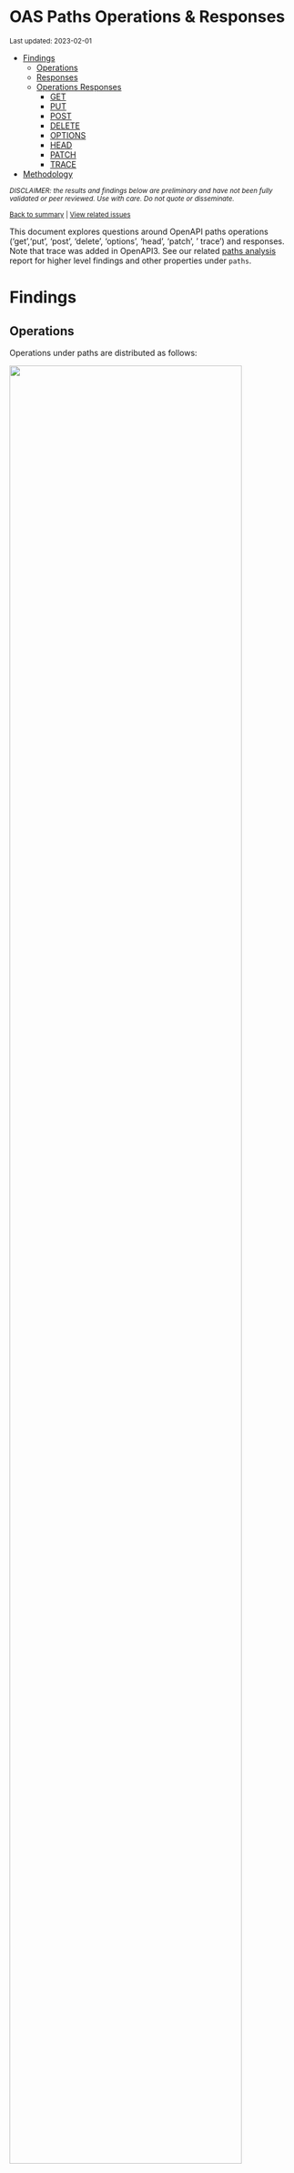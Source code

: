 OAS Paths Operations & Responses
================
<sup>Last updated: 2023-02-01</sup>

- <a href="#findings" id="toc-findings">Findings</a>
  - <a href="#operations" id="toc-operations">Operations</a>
  - <a href="#responses" id="toc-responses">Responses</a>
  - <a href="#operations-responses" id="toc-operations-responses">Operations
    Responses</a>
    - <a href="#get" id="toc-get">GET</a>
    - <a href="#put" id="toc-put">PUT</a>
    - <a href="#post" id="toc-post">POST</a>
    - <a href="#delete" id="toc-delete">DELETE</a>
    - <a href="#options" id="toc-options">OPTIONS</a>
    - <a href="#head" id="toc-head">HEAD</a>
    - <a href="#patch" id="toc-patch">PATCH</a>
    - <a href="#trace" id="toc-trace">TRACE</a>
- <a href="#methodology" id="toc-methodology">Methodology</a>

<sup>*DISCLAIMER: the results and findings below are preliminary and
have not been fully validated or peer reviewed. Use with care. Do not
quote or disseminate.*</sup>

<sup>[Back to summary](oas_summary.md) \| [View related
issues](https://github.com/postman-open-technologies/knowledge-base/labels/oas%3Aoperations)</sup>

This document explores questions around OpenAPI paths operations
(‘get’,‘put’, ‘post’, ‘delete’, ‘options’, ‘head’, ‘patch’, ’ trace’)
and responses. Note that trace was added in OpenAPI3. See our related
[paths analysis](oas_paths.md) report for higher level findings and
other properties under `paths`.

# Findings

## Operations

Operations under paths are distributed as follows:

<img src="oas_paths_operations_files/figure-gfm/oas_paths_operations-1.png" width="90%" />

<details>
<summary>
Table: Counts and percentages of operations under paths
</summary>

| operation |      n |       pct |
|:----------|-------:|----------:|
| get       | 167140 | 0.5084277 |
| post      |  92206 | 0.2804839 |
| put       |  31129 | 0.0946921 |
| delete    |  29052 | 0.0883741 |
| patch     |   8124 | 0.0247126 |
| options   |    746 | 0.0022693 |
| head      |    342 | 0.0010403 |

</details>

## Responses

- Across all 854,944 responses, the most common codes or values are
  `200` 279,647 (32.7%), `400` 95,199 (11.1%), `404` 86,550 (10.1%),
  `401` 77,596 (9.1%), and `403` 62,919 (7.4%)
- A number of unassigned, / invalid codes and extensions were found. See
  table below for details.
- No significant variations were observed across specification versions
  (2.x vs 3.x) or collections

<img src="oas_paths_operations_files/figure-gfm/oas_paths_responses-1.png" width="90%" />

<details>
<summary>
Table: Counts and percentages of responses under paths (across all
operations)
</summary>

| response                             |      n |       pct |
|:-------------------------------------|-------:|----------:|
| 200                                  | 279647 | 0.3270939 |
| 400                                  |  95199 | 0.1113512 |
| 404                                  |  86550 | 0.1012347 |
| 401                                  |  77596 | 0.0907615 |
| 403                                  |  62919 | 0.0735943 |
| 500                                  |  62901 | 0.0735732 |
| default                              |  50931 | 0.0595723 |
| 201                                  |  22077 | 0.0258227 |
| 204                                  |  20835 | 0.0243700 |
| 429                                  |  15546 | 0.0181836 |
| 405                                  |  11362 | 0.0132898 |
| 409                                  |   9161 | 0.0107153 |
| 422                                  |   7696 | 0.0090018 |
| 202                                  |   7185 | 0.0084041 |
| 503                                  |   6391 | 0.0074753 |
| 415                                  |   6347 | 0.0074239 |
| 406                                  |   5552 | 0.0064940 |
| 502                                  |   3259 | 0.0038119 |
| 501                                  |   3156 | 0.0036915 |
| 304                                  |   2237 | 0.0026165 |
| 410                                  |   1744 | 0.0020399 |
| 504                                  |   1675 | 0.0019592 |
| 408                                  |   1429 | 0.0016715 |
| 412                                  |   1183 | 0.0013837 |
| 5XX                                  |   1014 | 0.0011860 |
| 480                                  |    984 | 0.0011510 |
| 481                                  |    892 | 0.0010433 |
| 4XX                                  |    874 | 0.0010223 |
| 482                                  |    750 | 0.0008773 |
| 302                                  |    593 | 0.0006936 |
| 483                                  |    556 | 0.0006503 |
| 402                                  |    525 | 0.0006141 |
| 413                                  |    485 | 0.0005673 |
| 484                                  |    425 | 0.0004971 |
| 300                                  |    414 | 0.0004842 |
| 420                                  |    386 | 0.0004515 |
| 207                                  |    358 | 0.0004187 |
| 485                                  |    304 | 0.0003556 |
| 301                                  |    269 | 0.0003146 |
| 307                                  |    210 | 0.0002456 |
| 505                                  |    202 | 0.0002363 |
| 486                                  |    194 | 0.0002269 |
| 203                                  |    193 | 0.0002257 |
| 414                                  |    178 | 0.0002082 |
| 303                                  |    147 | 0.0001719 |
| 206                                  |    140 | 0.0001638 |
| 487                                  |    131 | 0.0001532 |
| 418                                  |    122 | 0.0001427 |
| 205                                  |    101 | 0.0001181 |
| 416                                  |     94 | 0.0001099 |
| 417                                  |     91 | 0.0001064 |
| 419                                  |     85 | 0.0000994 |
| 426                                  |     69 | 0.0000807 |
| 424                                  |     68 | 0.0000795 |
| 488                                  |     65 | 0.0000760 |
| 555                                  |     62 | 0.0000725 |
| 456                                  |     61 | 0.0000713 |
| 449                                  |     56 | 0.0000655 |
| 489                                  |     46 | 0.0000538 |
| 308                                  |     44 | 0.0000515 |
| 423                                  |     43 | 0.0000503 |
| 529                                  |     43 | 0.0000503 |
| 490                                  |     39 | 0.0000456 |
| 510                                  |     39 | 0.0000456 |
| 411                                  |     37 | 0.0000433 |
| 210                                  |     36 | 0.0000421 |
| 491                                  |     34 | 0.0000398 |
| 596                                  |     34 | 0.0000398 |
| 599                                  |     30 | 0.0000351 |
| 999                                  |     30 | 0.0000351 |
| 492                                  |     29 | 0.0000339 |
| 299                                  |     26 | 0.0000304 |
| 461                                  |     26 | 0.0000304 |
| 512                                  |     26 | 0.0000304 |
| 520                                  |     26 | 0.0000304 |
| 507                                  |     25 | 0.0000292 |
| 909                                  |     25 | 0.0000292 |
| 493                                  |     24 | 0.0000281 |
| 515                                  |     23 | 0.0000269 |
| 521                                  |     23 | 0.0000269 |
| 101                                  |     22 | 0.0000257 |
| 494                                  |     22 | 0.0000257 |
| 495                                  |     22 | 0.0000257 |
| 553                                  |     22 | 0.0000257 |
| 407                                  |     21 | 0.0000246 |
| 496                                  |     20 | 0.0000234 |
| 460                                  |     19 | 0.0000222 |
| 497                                  |     19 | 0.0000222 |
| 499                                  |     19 | 0.0000222 |
| 498                                  |     18 | 0.0000211 |
| x-csm-error-codes                    |     18 | 0.0000211 |
| 421                                  |     16 | 0.0000187 |
| 100                                  |     10 | 0.0000117 |
| 2XX                                  |     10 | 0.0000117 |
| 428                                  |     10 | 0.0000117 |
| 506                                  |     10 | 0.0000117 |
| 462                                  |      9 | 0.0000105 |
| 508                                  |      9 | 0.0000105 |
| 425                                  |      8 | 0.0000094 |
| 509                                  |      8 | 0.0000094 |
| 511                                  |      8 | 0.0000094 |
| 900                                  |      8 | 0.0000094 |
| 430                                  |      7 | 0.0000082 |
| 531                                  |      7 | 0.0000082 |
| 102                                  |      6 | 0.0000070 |
| 451                                  |      6 | 0.0000070 |
| 457                                  |      6 | 0.0000070 |
| 467                                  |      6 | 0.0000070 |
| 513                                  |      6 | 0.0000070 |
| 514                                  |      6 | 0.0000070 |
| 450                                  |      5 | 0.0000058 |
| 463                                  |      5 | 0.0000058 |
| 477                                  |      5 | 0.0000058 |
| 478                                  |      5 | 0.0000058 |
| 479                                  |      5 | 0.0000058 |
| 516                                  |      5 | 0.0000058 |
| 910                                  |      5 | 0.0000058 |
| x-notification                       |      5 | 0.0000058 |
| 226                                  |      4 | 0.0000047 |
| 440                                  |      4 | 0.0000047 |
| 465                                  |      4 | 0.0000047 |
| 466                                  |      4 | 0.0000047 |
| 522                                  |      4 | 0.0000047 |
| 523                                  |      4 | 0.0000047 |
| 550                                  |      4 | 0.0000047 |
| 703                                  |      4 | 0.0000047 |
| x-32700                              |      4 | 0.0000047 |
| x-std-errors                         |      4 | 0.0000047 |
| 208                                  |      3 | 0.0000035 |
| 222                                  |      3 | 0.0000035 |
| 438                                  |      3 | 0.0000035 |
| 455                                  |      3 | 0.0000035 |
| 458                                  |      3 | 0.0000035 |
| 464                                  |      3 | 0.0000035 |
| 468                                  |      3 | 0.0000035 |
| 475                                  |      3 | 0.0000035 |
| 517                                  |      3 | 0.0000035 |
| 524                                  |      3 | 0.0000035 |
| 525                                  |      3 | 0.0000035 |
| 526                                  |      3 | 0.0000035 |
| 527                                  |      3 | 0.0000035 |
| 540                                  |      3 | 0.0000035 |
| 552                                  |      3 | 0.0000035 |
| x-3                                  |      3 | 0.0000035 |
| x-32602                              |      3 | 0.0000035 |
| x-vendor-operation-response-property |      3 | 0.0000035 |
| 236                                  |      2 | 0.0000023 |
| 444                                  |      2 | 0.0000023 |
| 448                                  |      2 | 0.0000023 |
| 454                                  |      2 | 0.0000023 |
| 473                                  |      2 | 0.0000023 |
| 518                                  |      2 | 0.0000023 |
| 528                                  |      2 | 0.0000023 |
| 530                                  |      2 | 0.0000023 |
| 551                                  |      2 | 0.0000023 |
| 103                                  |      1 | 0.0000012 |
| 209                                  |      1 | 0.0000012 |
| 215                                  |      1 | 0.0000012 |
| 218                                  |      1 | 0.0000012 |
| 220                                  |      1 | 0.0000012 |
| 250                                  |      1 | 0.0000012 |
| 255                                  |      1 | 0.0000012 |
| 305                                  |      1 | 0.0000012 |
| 306                                  |      1 | 0.0000012 |
| 333                                  |      1 | 0.0000012 |
| 431                                  |      1 | 0.0000012 |
| 469                                  |      1 | 0.0000012 |
| 472                                  |      1 | 0.0000012 |
| 474                                  |      1 | 0.0000012 |
| 476                                  |      1 | 0.0000012 |
| 532                                  |      1 | 0.0000012 |
| 533                                  |      1 | 0.0000012 |
| 534                                  |      1 | 0.0000012 |
| 535                                  |      1 | 0.0000012 |
| 536                                  |      1 | 0.0000012 |
| 544                                  |      1 | 0.0000012 |
| 560                                  |      1 | 0.0000012 |
| 561                                  |      1 | 0.0000012 |
| 591                                  |      1 | 0.0000012 |
| 593                                  |      1 | 0.0000012 |
| 598                                  |      1 | 0.0000012 |
| 601                                  |      1 | 0.0000012 |
| 704                                  |      1 | 0.0000012 |
| x-codegen-request-body-name          |      1 | 0.0000012 |
| x-swrclassic                         |      1 | 0.0000012 |

</details>

## Operations Responses

### GET

- GET is the \#1 ranked operation
- Across the 414,507 responses for GET, the most common responses are
  `200` 160,671 (38.8%), `404` 44,509 (10.7%), `400` 40,860 (9.9%),
  `401` 35,942 (8.7%), and `500` 31,073 (7.5%)

<img src="oas_paths_operations_files/figure-gfm/oas_paths_operations_responses_get-1.png" width="90%" />

<details>
<summary>
Table: Counts and percentages of responses for the GET operation
</summary>

| response                             |      n |       pct |
|:-------------------------------------|-------:|----------:|
| 200                                  | 160671 | 0.3876195 |
| 404                                  |  44509 | 0.1073782 |
| 400                                  |  40860 | 0.0985749 |
| 401                                  |  35942 | 0.0867102 |
| 500                                  |  31073 | 0.0749638 |
| 403                                  |  29221 | 0.0704958 |
| default                              |  26763 | 0.0645659 |
| 429                                  |   7475 | 0.0180335 |
| 405                                  |   4355 | 0.0105065 |
| 204                                  |   3796 | 0.0091579 |
| 503                                  |   3717 | 0.0089673 |
| 406                                  |   3343 | 0.0080650 |
| 415                                  |   3020 | 0.0072858 |
| 202                                  |   2460 | 0.0059348 |
| 409                                  |   2278 | 0.0054957 |
| 422                                  |   2051 | 0.0049480 |
| 502                                  |   1861 | 0.0044897 |
| 304                                  |   1664 | 0.0040144 |
| 501                                  |   1456 | 0.0035126 |
| 504                                  |   1161 | 0.0028009 |
| 410                                  |    828 | 0.0019976 |
| 408                                  |    658 | 0.0015874 |
| 5XX                                  |    505 | 0.0012183 |
| 4XX                                  |    480 | 0.0011580 |
| 302                                  |    332 | 0.0008010 |
| 201                                  |    286 | 0.0006900 |
| 412                                  |    286 | 0.0006900 |
| 420                                  |    252 | 0.0006080 |
| 300                                  |    247 | 0.0005959 |
| 301                                  |    233 | 0.0005621 |
| 402                                  |    204 | 0.0004922 |
| 413                                  |    185 | 0.0004463 |
| 480                                  |    176 | 0.0004246 |
| 481                                  |    166 | 0.0004005 |
| 203                                  |    164 | 0.0003957 |
| 307                                  |    156 | 0.0003764 |
| 505                                  |    146 | 0.0003522 |
| 207                                  |    139 | 0.0003353 |
| 482                                  |    134 | 0.0003233 |
| 414                                  |    123 | 0.0002967 |
| 206                                  |    113 | 0.0002726 |
| 418                                  |    106 | 0.0002557 |
| 416                                  |     79 | 0.0001906 |
| 303                                  |     78 | 0.0001882 |
| 483                                  |     71 | 0.0001713 |
| 484                                  |     56 | 0.0001351 |
| 426                                  |     44 | 0.0001062 |
| 485                                  |     39 | 0.0000941 |
| 417                                  |     38 | 0.0000917 |
| 419                                  |     34 | 0.0000820 |
| 456                                  |     29 | 0.0000700 |
| 555                                  |     27 | 0.0000651 |
| 423                                  |     27 | 0.0000651 |
| 299                                  |     25 | 0.0000603 |
| 529                                  |     22 | 0.0000531 |
| 553                                  |     21 | 0.0000507 |
| 510                                  |     20 | 0.0000483 |
| 205                                  |     18 | 0.0000434 |
| 424                                  |     17 | 0.0000410 |
| 101                                  |     16 | 0.0000386 |
| 999                                  |     15 | 0.0000362 |
| 308                                  |     14 | 0.0000338 |
| 461                                  |     11 | 0.0000265 |
| 512                                  |     11 | 0.0000265 |
| 407                                  |     10 | 0.0000241 |
| 909                                  |     10 | 0.0000241 |
| 596                                  |     10 | 0.0000241 |
| 520                                  |      8 | 0.0000193 |
| 460                                  |      8 | 0.0000193 |
| 462                                  |      8 | 0.0000193 |
| 421                                  |      7 | 0.0000169 |
| 100                                  |      6 | 0.0000145 |
| 910                                  |      5 | 0.0000121 |
| 900                                  |      5 | 0.0000121 |
| 521                                  |      5 | 0.0000121 |
| 411                                  |      5 | 0.0000121 |
| 515                                  |      5 | 0.0000121 |
| 428                                  |      5 | 0.0000121 |
| 467                                  |      4 | 0.0000097 |
| x-csm-error-codes                    |      4 | 0.0000097 |
| 465                                  |      4 | 0.0000097 |
| 2XX                                  |      4 | 0.0000097 |
| x-vendor-operation-response-property |      3 | 0.0000072 |
| 222                                  |      3 | 0.0000072 |
| 451                                  |      3 | 0.0000072 |
| 487                                  |      3 | 0.0000072 |
| 102                                  |      3 | 0.0000072 |
| 486                                  |      3 | 0.0000072 |
| 449                                  |      3 | 0.0000072 |
| 703                                  |      3 | 0.0000072 |
| 236                                  |      2 | 0.0000048 |
| 523                                  |      2 | 0.0000048 |
| 527                                  |      2 | 0.0000048 |
| 525                                  |      2 | 0.0000048 |
| 430                                  |      2 | 0.0000048 |
| 552                                  |      2 | 0.0000048 |
| 444                                  |      2 | 0.0000048 |
| 208                                  |      2 | 0.0000048 |
| 511                                  |      2 | 0.0000048 |
| 526                                  |      2 | 0.0000048 |
| 522                                  |      2 | 0.0000048 |
| 440                                  |      2 | 0.0000048 |
| 550                                  |      2 | 0.0000048 |
| 489                                  |      1 | 0.0000024 |
| 509                                  |      1 | 0.0000024 |
| 450                                  |      1 | 0.0000024 |
| 496                                  |      1 | 0.0000024 |
| x-codegen-request-body-name          |      1 | 0.0000024 |
| 425                                  |      1 | 0.0000024 |
| 431                                  |      1 | 0.0000024 |
| 598                                  |      1 | 0.0000024 |
| 218                                  |      1 | 0.0000024 |
| 472                                  |      1 | 0.0000024 |
| 220                                  |      1 | 0.0000024 |
| 226                                  |      1 | 0.0000024 |
| 210                                  |      1 | 0.0000024 |
| 494                                  |      1 | 0.0000024 |
| 495                                  |      1 | 0.0000024 |
| 524                                  |      1 | 0.0000024 |
| 497                                  |      1 | 0.0000024 |
| 561                                  |      1 | 0.0000024 |
| 507                                  |      1 | 0.0000024 |
| 490                                  |      1 | 0.0000024 |
| 528                                  |      1 | 0.0000024 |
| 333                                  |      1 | 0.0000024 |
| 103                                  |      1 | 0.0000024 |
| 530                                  |      1 | 0.0000024 |
| 601                                  |      1 | 0.0000024 |
| 551                                  |      1 | 0.0000024 |
| 506                                  |      1 | 0.0000024 |
| 508                                  |      1 | 0.0000024 |
| 499                                  |      1 | 0.0000024 |
| x-swrclassic                         |      1 | 0.0000024 |
| 560                                  |      1 | 0.0000024 |
| 306                                  |      1 | 0.0000024 |
| 544                                  |      1 | 0.0000024 |
| 305                                  |      1 | 0.0000024 |
| 488                                  |      1 | 0.0000024 |
| 498                                  |      1 | 0.0000024 |
| 491                                  |      1 | 0.0000024 |

</details>

### PUT

- PUT is the \#3 ranked operation
- Across the 97,715 responses for PUT, the most common responses are
  `200` 25,904 (26.5%), `400` 13,494 (13.8%), `404` 11,866 (12.1%),
  `401` 9,888 (10.1%), and `403` 8,322 (8.5%)

<img src="oas_paths_operations_files/figure-gfm/oas_paths_operations_responses_put-1.png" width="90%" />

<details>
<summary>
Table: Counts and percentages of responses for the PUT operation
</summary>

| response |     n |       pct |
|:---------|------:|----------:|
| 200      | 25904 | 0.2650975 |
| 400      | 13494 | 0.1380955 |
| 404      | 11866 | 0.1214348 |
| 401      |  9888 | 0.1011922 |
| 403      |  8322 | 0.0851660 |
| 500      |  7381 | 0.0755360 |
| default  |  4179 | 0.0427672 |
| 429      |  3742 | 0.0382950 |
| 201      |  2810 | 0.0287571 |
| 204      |  2486 | 0.0254413 |
| 405      |  1353 | 0.0138464 |
| 422      |  1118 | 0.0114414 |
| 409      |   953 | 0.0097529 |
| 202      |   790 | 0.0080847 |
| 415      |   524 | 0.0053625 |
| 406      |   370 | 0.0037865 |
| 503      |   363 | 0.0037149 |
| 412      |   326 | 0.0033362 |
| 501      |   307 | 0.0031418 |
| 502      |   225 | 0.0023026 |
| 410      |   214 | 0.0021900 |
| 408      |   161 | 0.0016476 |
| 304      |   114 | 0.0011667 |
| 5XX      |    59 | 0.0006038 |
| 504      |    51 | 0.0005219 |
| 207      |    46 | 0.0004708 |
| 482      |    41 | 0.0004196 |
| 480      |    41 | 0.0004196 |
| 481      |    41 | 0.0004196 |
| 505      |    41 | 0.0004196 |
| 205      |    39 | 0.0003991 |
| 483      |    37 | 0.0003787 |
| 485      |    37 | 0.0003787 |
| 484      |    37 | 0.0003787 |
| 486      |    34 | 0.0003480 |
| 487      |    30 | 0.0003070 |
| 307      |    25 | 0.0002558 |
| 301      |    24 | 0.0002456 |
| 413      |    24 | 0.0002456 |
| 210      |    22 | 0.0002251 |
| 521      |    18 | 0.0001842 |
| 402      |    17 | 0.0001740 |
| 302      |    15 | 0.0001535 |
| 300      |    14 | 0.0001433 |
| 4XX      |    12 | 0.0001228 |
| 555      |    12 | 0.0001228 |
| 420      |    10 | 0.0001023 |
| 414      |    10 | 0.0001023 |
| 417      |     9 | 0.0000921 |
| 416      |     7 | 0.0000716 |
| 456      |     6 | 0.0000614 |
| 424      |     6 | 0.0000614 |
| 423      |     6 | 0.0000614 |
| 203      |     6 | 0.0000614 |
| 510      |     5 | 0.0000512 |
| 460      |     4 | 0.0000409 |
| 407      |     4 | 0.0000409 |
| 428      |     4 | 0.0000409 |
| 449      |     4 | 0.0000409 |
| 461      |     4 | 0.0000409 |
| 2XX      |     3 | 0.0000307 |
| 303      |     3 | 0.0000307 |
| 308      |     3 | 0.0000307 |
| 515      |     2 | 0.0000205 |
| 550      |     2 | 0.0000205 |
| 507      |     1 | 0.0000102 |
| 411      |     1 | 0.0000102 |
| 703      |     1 | 0.0000102 |
| 540      |     1 | 0.0000102 |
| 206      |     1 | 0.0000102 |
| 524      |     1 | 0.0000102 |
| 551      |     1 | 0.0000102 |
| 552      |     1 | 0.0000102 |
| 100      |     1 | 0.0000102 |
| 512      |     1 | 0.0000102 |

</details>

### POST

- POST is the \#2 ranked operation
- Across the 239,541 responses for POST, the most common responses are
  `200` 67,999 (28.4%), `400` 29,367 (12.3%), `401` 21,675 (9%), `500`
  18,377 (7.7%), and `201` 18,345 (7.7%)

<img src="oas_paths_operations_files/figure-gfm/oas_paths_operations_responses_post-1.png" width="90%" />

<details>
<summary>
Table: Counts and percentages of responses for the POST operation
</summary>

| response          |     n |       pct |
|:------------------|------:|----------:|
| 200               | 67999 | 0.2838721 |
| 400               | 29367 | 0.1225970 |
| 401               | 21675 | 0.0904856 |
| 500               | 18377 | 0.0767176 |
| 201               | 18345 | 0.0765840 |
| 403               | 17359 | 0.0724678 |
| 404               | 16815 | 0.0701968 |
| default           | 14512 | 0.0605825 |
| 409               |  4363 | 0.0182140 |
| 405               |  4278 | 0.0178592 |
| 422               |  3410 | 0.0142356 |
| 429               |  3255 | 0.0135885 |
| 204               |  3124 | 0.0130416 |
| 202               |  2678 | 0.0111797 |
| 415               |  1901 | 0.0079360 |
| 503               |  1793 | 0.0074851 |
| 406               |  1068 | 0.0044585 |
| 501               |   957 | 0.0039951 |
| 480               |   731 | 0.0030517 |
| 502               |   686 | 0.0028638 |
| 481               |   649 | 0.0027093 |
| 482               |   541 | 0.0022585 |
| 408               |   440 | 0.0018368 |
| 483               |   416 | 0.0017367 |
| 504               |   410 | 0.0017116 |
| 410               |   402 | 0.0016782 |
| 412               |   322 | 0.0013442 |
| 484               |   303 | 0.0012649 |
| 5XX               |   279 | 0.0011647 |
| 413               |   250 | 0.0010437 |
| 402               |   249 | 0.0010395 |
| 302               |   236 | 0.0009852 |
| 4XX               |   207 | 0.0008642 |
| 485               |   203 | 0.0008475 |
| 304               |   185 | 0.0007723 |
| 486               |   139 | 0.0005803 |
| 207               |   136 | 0.0005678 |
| 420               |   115 | 0.0004801 |
| 487               |    96 | 0.0004008 |
| 488               |    64 | 0.0002672 |
| 303               |    58 | 0.0002421 |
| 300               |    54 | 0.0002254 |
| 489               |    45 | 0.0001879 |
| 449               |    41 | 0.0001712 |
| 419               |    41 | 0.0001712 |
| 490               |    38 | 0.0001586 |
| 414               |    38 | 0.0001586 |
| 417               |    36 | 0.0001503 |
| 491               |    33 | 0.0001378 |
| 599               |    30 | 0.0001252 |
| 492               |    29 | 0.0001211 |
| 205               |    29 | 0.0001211 |
| 411               |    26 | 0.0001085 |
| 493               |    24 | 0.0001002 |
| 596               |    24 | 0.0001002 |
| 456               |    22 | 0.0000918 |
| 494               |    21 | 0.0000877 |
| 507               |    21 | 0.0000877 |
| 495               |    21 | 0.0000877 |
| 203               |    19 | 0.0000793 |
| 496               |    19 | 0.0000793 |
| 206               |    19 | 0.0000793 |
| 424               |    19 | 0.0000793 |
| 497               |    18 | 0.0000751 |
| 520               |    18 | 0.0000751 |
| 499               |    18 | 0.0000751 |
| 529               |    18 | 0.0000751 |
| 498               |    17 | 0.0000710 |
| 307               |    16 | 0.0000668 |
| 308               |    16 | 0.0000668 |
| 426               |    15 | 0.0000626 |
| 909               |    15 | 0.0000626 |
| 999               |    15 | 0.0000626 |
| 418               |    14 | 0.0000584 |
| 515               |    14 | 0.0000584 |
| 512               |    14 | 0.0000584 |
| 510               |    13 | 0.0000543 |
| 210               |    13 | 0.0000543 |
| 505               |    12 | 0.0000501 |
| x-csm-error-codes |    10 | 0.0000417 |
| 506               |     9 | 0.0000376 |
| 421               |     9 | 0.0000376 |
| 508               |     8 | 0.0000334 |
| 423               |     7 | 0.0000292 |
| 460               |     7 | 0.0000292 |
| 509               |     7 | 0.0000292 |
| 425               |     7 | 0.0000292 |
| 407               |     7 | 0.0000292 |
| 531               |     7 | 0.0000292 |
| 514               |     6 | 0.0000250 |
| 101               |     6 | 0.0000250 |
| 513               |     6 | 0.0000250 |
| 457               |     6 | 0.0000250 |
| 511               |     6 | 0.0000250 |
| 463               |     5 | 0.0000209 |
| 479               |     5 | 0.0000209 |
| x-notification    |     5 | 0.0000209 |
| 516               |     5 | 0.0000209 |
| 477               |     5 | 0.0000209 |
| 478               |     5 | 0.0000209 |
| 416               |     5 | 0.0000209 |
| 430               |     5 | 0.0000209 |
| 461               |     4 | 0.0000167 |
| 466               |     4 | 0.0000167 |
| x-32700           |     4 | 0.0000167 |
| 450               |     4 | 0.0000167 |
| 900               |     3 | 0.0000125 |
| 475               |     3 | 0.0000125 |
| 102               |     3 | 0.0000125 |
| x-32602           |     3 | 0.0000125 |
| x-3               |     3 | 0.0000125 |
| 555               |     3 | 0.0000125 |
| 464               |     3 | 0.0000125 |
| 438               |     3 | 0.0000125 |
| 517               |     3 | 0.0000125 |
| 455               |     3 | 0.0000125 |
| 468               |     3 | 0.0000125 |
| 451               |     3 | 0.0000125 |
| 458               |     3 | 0.0000125 |
| 226               |     2 | 0.0000083 |
| 2XX               |     2 | 0.0000083 |
| 440               |     2 | 0.0000083 |
| 473               |     2 | 0.0000083 |
| 448               |     2 | 0.0000083 |
| 301               |     2 | 0.0000083 |
| 467               |     2 | 0.0000083 |
| 523               |     2 | 0.0000083 |
| 518               |     2 | 0.0000083 |
| 454               |     2 | 0.0000083 |
| 522               |     2 | 0.0000083 |
| x-std-errors      |     2 | 0.0000083 |
| 540               |     2 | 0.0000083 |
| 704               |     1 | 0.0000042 |
| 476               |     1 | 0.0000042 |
| 250               |     1 | 0.0000042 |
| 462               |     1 | 0.0000042 |
| 536               |     1 | 0.0000042 |
| 100               |     1 | 0.0000042 |
| 474               |     1 | 0.0000042 |
| 530               |     1 | 0.0000042 |
| 524               |     1 | 0.0000042 |
| 553               |     1 | 0.0000042 |
| 526               |     1 | 0.0000042 |
| 255               |     1 | 0.0000042 |
| 527               |     1 | 0.0000042 |
| 593               |     1 | 0.0000042 |
| 591               |     1 | 0.0000042 |
| 532               |     1 | 0.0000042 |
| 528               |     1 | 0.0000042 |
| 535               |     1 | 0.0000042 |
| 208               |     1 | 0.0000042 |
| 533               |     1 | 0.0000042 |
| 534               |     1 | 0.0000042 |
| 525               |     1 | 0.0000042 |
| 469               |     1 | 0.0000042 |
| 215               |     1 | 0.0000042 |

</details>

### DELETE

- DELETE is the \#4 ranked operation
- Across the 75,490 responses for DELETE, the most common responses are
  `200` 17,174 (22.8%), `404` 10,264 (13.6%), `204` 10,220 (13.5%),
  `400` 8,837 (11.7%), and `401` 7,067 (9.4%)

<img src="oas_paths_operations_files/figure-gfm/oas_paths_operations_responses_delete-1.png" width="90%" />

<details>
<summary>
Table: Counts and percentages of responses for the DELETE operation
</summary>

| response          |     n |       pct |
|:------------------|------:|----------:|
| 200               | 17174 | 0.2275003 |
| 404               | 10264 | 0.1359650 |
| 204               | 10220 | 0.1353822 |
| 400               |  8837 | 0.1170619 |
| 401               |  7067 | 0.0936150 |
| 403               |  5548 | 0.0734932 |
| 500               |  4480 | 0.0593456 |
| default           |  4321 | 0.0572394 |
| 202               |  1022 | 0.0135382 |
| 405               |   937 | 0.0124122 |
| 409               |   844 | 0.0111803 |
| 429               |   796 | 0.0105444 |
| 422               |   539 | 0.0071400 |
| 415               |   492 | 0.0065174 |
| 406               |   400 | 0.0052987 |
| 503               |   306 | 0.0040535 |
| 501               |   286 | 0.0037886 |
| 502               |   273 | 0.0036164 |
| 410               |   223 | 0.0029540 |
| 412               |   220 | 0.0029143 |
| 201               |   208 | 0.0027553 |
| 304               |   189 | 0.0025036 |
| 408               |   158 | 0.0020930 |
| 5XX               |   102 | 0.0013512 |
| 4XX               |    78 | 0.0010332 |
| 300               |    44 | 0.0005829 |
| 480               |    36 | 0.0004769 |
| 481               |    36 | 0.0004769 |
| 504               |    34 | 0.0004504 |
| 482               |    34 | 0.0004504 |
| 483               |    32 | 0.0004239 |
| 207               |    31 | 0.0004107 |
| 484               |    29 | 0.0003842 |
| 485               |    25 | 0.0003312 |
| 402               |    24 | 0.0003179 |
| 424               |    21 | 0.0002782 |
| 486               |    18 | 0.0002384 |
| 413               |    17 | 0.0002252 |
| 555               |    10 | 0.0001325 |
| 420               |     9 | 0.0001192 |
| 419               |     8 | 0.0001060 |
| 303               |     8 | 0.0001060 |
| 308               |     7 | 0.0000927 |
| 302               |     7 | 0.0000927 |
| 307               |     7 | 0.0000927 |
| 414               |     7 | 0.0000927 |
| 417               |     6 | 0.0000795 |
| 449               |     6 | 0.0000795 |
| 205               |     5 | 0.0000662 |
| 426               |     5 | 0.0000662 |
| 206               |     4 | 0.0000530 |
| 461               |     4 | 0.0000530 |
| 456               |     4 | 0.0000530 |
| 203               |     4 | 0.0000530 |
| 529               |     3 | 0.0000397 |
| 505               |     3 | 0.0000397 |
| x-std-errors      |     2 | 0.0000265 |
| 487               |     2 | 0.0000265 |
| 515               |     2 | 0.0000265 |
| x-csm-error-codes |     2 | 0.0000265 |
| 226               |     1 | 0.0000132 |
| 2XX               |     1 | 0.0000132 |
| 507               |     1 | 0.0000132 |
| 416               |     1 | 0.0000132 |
| 299               |     1 | 0.0000132 |
| 423               |     1 | 0.0000132 |
| 301               |     1 | 0.0000132 |
| 510               |     1 | 0.0000132 |
| 418               |     1 | 0.0000132 |
| 100               |     1 | 0.0000132 |

</details>

### OPTIONS

- OPTIONS is the \#6 ranked operation
- Across the 1,128 responses for OPTIONS, the most common responses are
  `200` 697 (61.8%), `204` 106 (9.4%), `401` 100 (8.9%), `403` 96
  (8.5%), and `500` 33 (2.9%)

<img src="oas_paths_operations_files/figure-gfm/oas_paths_operations_responses_options-1.png" width="90%" />

<details>
<summary>
Table: Counts and percentages of responses for the OPTIONS operation
</summary>

| response |   n |       pct |
|:---------|----:|----------:|
| 200      | 697 | 0.6179078 |
| 204      | 106 | 0.0939716 |
| 401      | 100 | 0.0886525 |
| 403      |  96 | 0.0851064 |
| 500      |  33 | 0.0292553 |
| 400      |  27 | 0.0239362 |
| default  |  26 | 0.0230496 |
| 404      |  19 | 0.0168440 |
| 5XX      |  16 | 0.0141844 |
| 502      |   3 | 0.0026596 |
| 504      |   3 | 0.0026596 |
| 409      |   2 | 0.0017730 |

</details>

### HEAD

- HEAD is the \#7 ranked operation
- Across the 805 responses for HEAD, the most common responses are `200`
  268 (33.3%), `401` 106 (13.2%), `403` 82 (10.2%), `204` 81 (10.1%),
  and `default` 76 (9.4%)

<img src="oas_paths_operations_files/figure-gfm/oas_paths_operations_responses_head-1.png" width="90%" />

<details>
<summary>
Table: Counts and percentages of responses for the HEAD operation
</summary>

| response |   n |       pct |
|:---------|----:|----------:|
| 200      | 268 | 0.3329193 |
| 401      | 106 | 0.1316770 |
| 403      |  82 | 0.1018634 |
| 204      |  81 | 0.1006211 |
| default  |  76 | 0.0944099 |
| 404      |  75 | 0.0931677 |
| 500      |  36 | 0.0447205 |
| 400      |  36 | 0.0447205 |
| 406      |   8 | 0.0099379 |
| 503      |   7 | 0.0086957 |
| 429      |   6 | 0.0074534 |
| 501      |   3 | 0.0037267 |
| 409      |   3 | 0.0037267 |
| 419      |   2 | 0.0024845 |
| 412      |   2 | 0.0024845 |
| 5XX      |   2 | 0.0024845 |
| 304      |   2 | 0.0024845 |
| 422      |   2 | 0.0024845 |
| 410      |   2 | 0.0024845 |
| 408      |   2 | 0.0024845 |
| 416      |   1 | 0.0012422 |
| 415      |   1 | 0.0012422 |
| 206      |   1 | 0.0012422 |
| 307      |   1 | 0.0012422 |

</details>

### PATCH

- PATCH is the \#5 ranked operation
- Across the 25,758 responses for PATCH, the most common responses are
  `200` 6,934 (26.9%), `404` 3,002 (11.7%), `401` 2,818 (10.9%), `400`
  2,578 (10%), and `403` 2,291 (8.9%)

<img src="oas_paths_operations_files/figure-gfm/oas_paths_operations_responses_patch-1.png" width="90%" />

<details>
<summary>
Table: Counts and percentages of responses for the PATCH operation
</summary>

| response          |    n |       pct |
|:------------------|-----:|----------:|
| 200               | 6934 | 0.2691979 |
| 404               | 3002 | 0.1165463 |
| 401               | 2818 | 0.1094029 |
| 400               | 2578 | 0.1000854 |
| 403               | 2291 | 0.0889432 |
| 500               | 1521 | 0.0590496 |
| default           | 1054 | 0.0409193 |
| 204               | 1022 | 0.0396770 |
| 409               |  718 | 0.0278748 |
| 422               |  576 | 0.0223620 |
| 405               |  439 | 0.0170432 |
| 201               |  428 | 0.0166162 |
| 415               |  409 | 0.0158786 |
| 406               |  363 | 0.0140927 |
| 429               |  272 | 0.0105598 |
| 202               |  235 | 0.0091234 |
| 502               |  211 | 0.0081916 |
| 503               |  205 | 0.0079587 |
| 501               |  147 | 0.0057070 |
| 4XX               |   97 | 0.0037658 |
| 304               |   83 | 0.0032223 |
| 410               |   75 | 0.0029117 |
| 300               |   55 | 0.0021353 |
| 5XX               |   51 | 0.0019800 |
| 402               |   31 | 0.0012035 |
| 412               |   27 | 0.0010482 |
| 504               |   16 | 0.0006212 |
| 555               |   10 | 0.0003882 |
| 408               |   10 | 0.0003882 |
| 205               |   10 | 0.0003882 |
| 301               |    9 | 0.0003494 |
| 413               |    9 | 0.0003494 |
| 207               |    6 | 0.0002329 |
| 426               |    5 | 0.0001941 |
| 424               |    5 | 0.0001941 |
| 307               |    5 | 0.0001941 |
| 411               |    5 | 0.0001941 |
| 308               |    4 | 0.0001553 |
| 461               |    3 | 0.0001165 |
| 302               |    3 | 0.0001165 |
| 449               |    2 | 0.0000776 |
| 423               |    2 | 0.0000776 |
| x-csm-error-codes |    2 | 0.0000776 |
| 206               |    2 | 0.0000776 |
| 417               |    2 | 0.0000776 |
| 507               |    1 | 0.0000388 |
| 209               |    1 | 0.0000388 |
| 428               |    1 | 0.0000388 |
| 418               |    1 | 0.0000388 |
| 416               |    1 | 0.0000388 |
| 100               |    1 | 0.0000388 |

</details>

### TRACE

*This operation is excluded from the analysis as it has, sadly, not been
found so far in any API.*

# Methodology

The above statistics are derived from multiple database views querying
the OpenAPI JSON under the `/paths/<path>/<operation>/<responses>`.
